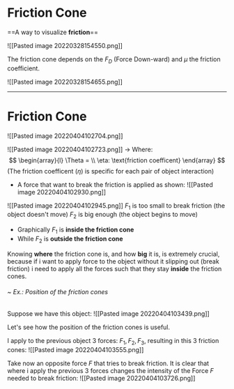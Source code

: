 # Friction Cone
==A way to visualize **friction**==

![[Pasted image 20220328154550.png]]

The friction cone depends on the $F_D$ (Force Down-ward) and $\mu$ the friction coefficient.

![[Pasted image 20220328154655.png]]

---
# Friction Cone
![[Pasted image 20220404102704.png]]

![[Pasted image 20220404102723.png]]
-> Where:
$$
\begin{array}{l}
\Theta = 
\\
\eta: \text{friction coefficent}
\end{array}
$$
(The friction coefficent ($\eta$) is specific for each pair of object interaction)

- A force that want to break the friction is applied as shown:
![[Pasted image 20220404102930.png]]


![[Pasted image 20220404102945.png]]
$F_1$ is too small to break friction (the object doesn't move)
$F_2$ is big enough (the object begins to move)
- Graphically $F_1$ is **inside the friction cone**
- While $F_2$ is **outside the friction cone**

Knowing **where** the friction cone is, and how **big** it is, is extremely crucial, because if i want to apply force to the object without it slipping out (break friction) i need to apply all the forces such that they stay **inside** the friction cones.

###### ~ Ex.: Position of the friction cones
Suppose we have this object:
![[Pasted image 20220404103439.png]]

Let's see how the position of the friction cones is useful.

I apply to the previous object 3 forces: $F_1, F_2, F_3$, resulting in this 3 friction cones:
![[Pasted image 20220404103555.png]]

Take now an opposite force $F$ that tries to break friction.
It is clear that where i apply the previous 3 forces changes the intensity of the Force $F$ needed to break friction:
![[Pasted image 20220404103726.png]]
